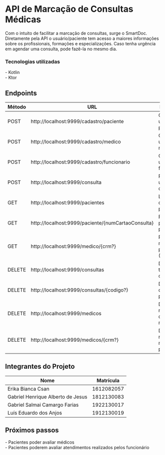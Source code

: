 # API de Marcação de Consultas Médicas

<p>
Com o intuito de facilitar a marcação de consultas, surge o SmartDoc. 
Diretamente pela API o usuário/paciente tem acesso a maiores informações sobre os profissionais, formações e especializações. Caso tenha urgência em agendar uma consulta, pode fazê-la no mesmo dia.
<p>

### Tecnologias utilizadas

<p>
- Kotlin <br>
- Ktor <br>

<p>

## Endpoints

| Método | URL                                                | Descrição                            |
| ------ | -------------------------------------------------- | ------------------------------------ |
| POST   | http://localhost:9999/cadastro/paciente            | Cadastra um paciente.                |
| POST   | http://localhost:9999/cadastro/medico              | Cadastra um médico.                  |
| POST   | http://localhost:9999/cadastro/funcionario         | Cadastra um funcionario              |
| POST   | http://localhost:9999/consulta                     | Registra uma consulta                |
| GET    | http://localhost:9999/pacientes                    | Lista todos os pacientes             |
| GET    | http://localhost:9999/paciente/{numCartaoConsulta} | Procura paciente por id              |
| GET    | http://localhost:9999/medico/{crm?}                | Procurar médicos por id (CRM)        |
| DELETE | http://localhost:9999/consultas                    | Deleta todas as consultas            |
| DELETE | http://localhost:9999/consultas/{codigo?}          | Deleta a consultas por id            |
| DELETE | http://localhost:9999/medicos                      | Deleta registros de todo os médicos. |
| DELETE | http://localhost:9999/medicos/{crm?}               | Deleta registro de médicos por id    |

## Integrantes do Projeto

| Nome                              | Matrícula  |
| --------------------------------- | ---------- |
| Erika Bianca Csan                 | 1612082057 |
| Gabriel Henrique Alberto de Jesus | 1812130083 |
| Gabriel Salmai Camargo Farias     | 1922130017 |
| Luís Eduardo dos Anjos            | 1912130019 |

## Próximos passos

<p>
- Pacientes poder avaliar médicos <br>
- Pacientes poderem avaliar atendimentos realizados pelos funcionário <br>
<p>
